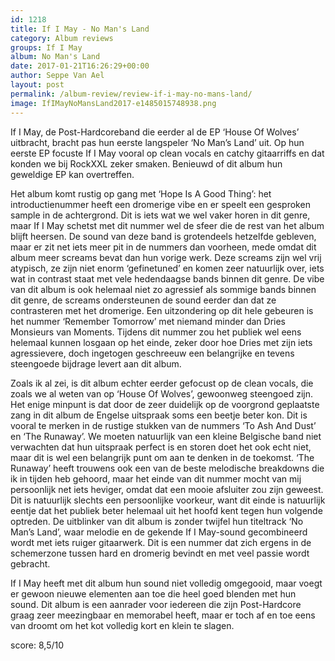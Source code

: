 ```yaml
---
id: 1218
title: If I May - No Man's Land
category: Album reviews
groups: If I May
album: No Man's Land
date: 2017-01-21T16:26:29+00:00
author: Seppe Van Ael
layout: post
permalink: /album-review/review-if-i-may-no-mans-land/
image: IfIMayNoMansLand2017-e1485015748938.png
---
```

If I May, de Post-Hardcoreband die eerder al de EP ‘House Of Wolves’ uitbracht, bracht pas hun eerste langspeler ‘No Man’s Land’ uit. Op hun eerste EP focuste If I May vooral op clean vocals en catchy gitaarriffs en dat konden we bij RockXXL zeker smaken. Benieuwd of dit album hun geweldige EP kan overtreffen.

Het album komt rustig op gang met ‘Hope Is A Good Thing’: het introductienummer heeft een dromerige vibe en er speelt een gesproken sample in de achtergrond. Dit is iets wat we wel vaker horen in dit genre, maar If I May schetst met dit nummer wel de sfeer die de rest van het album blijft heersen. De sound van deze band is grotendeels hetzelfde gebleven, maar er zit net iets meer pit in de nummers dan voorheen, mede omdat dit album meer screams bevat dan hun vorige werk. Deze screams zijn wel vrij atypisch, ze zijn niet enorm ‘gefinetuned’ en komen zeer natuurlijk over, iets wat in contrast staat met vele hedendaagse bands binnen dit genre. De vibe van dit album is ook helemaal niet zo agressief als sommige bands binnen dit genre, de screams ondersteunen de sound eerder dan dat ze contrasteren met het dromerige. Een uitzondering op dit hele gebeuren is het nummer ‘Remember Tomorrow’ met niemand minder dan Dries Monsieurs van Moments. Tijdens dit nummer zou het publiek wel eens helemaal kunnen losgaan op het einde, zeker door hoe Dries met zijn iets agressievere, doch ingetogen geschreeuw een belangrijke en tevens steengoede bijdrage levert aan dit album.

Zoals ik al zei, is dit album echter eerder gefocust op de clean vocals, die zoals we al weten van op ‘House Of Wolves’, gewoonweg steengoed zijn. Het enige minpunt is dat door de zeer duidelijk op de voorgrond geplaatste zang in dit album de Engelse uitspraak soms een beetje beter kon. Dit is vooral te merken in de rustige stukken van de nummers ‘To Ash And Dust’ en ‘The Runaway’. We moeten natuurlijk van een kleine Belgische band niet verwachten dat hun uitspraak perfect is en storen doet het ook echt niet, maar dit is wel een belangrijk punt om aan te denken in de toekomst. ‘The Runaway’ heeft trouwens ook een van de beste melodische breakdowns die ik in tijden heb gehoord, maar het einde van dit nummer mocht van mij persoonlijk net iets heviger, omdat dat een mooie afsluiter zou zijn geweest. Dit is natuurlijk slechts een persoonlijke voorkeur, want dit einde is natuurlijk eentje dat het publiek beter helemaal uit het hoofd kent tegen hun volgende optreden. De uitblinker van dit album is zonder twijfel hun titeltrack ‘No Man’s Land’, waar melodie en de gekende If I May-sound gecombineerd wordt met iets ruiger gitaarwerk. Dit is een nummer dat zich ergens in de schemerzone tussen hard en dromerig bevindt en met veel passie wordt gebracht.

If I May heeft met dit album hun sound niet volledig omgegooid, maar voegt er gewoon nieuwe elementen aan toe die heel goed blenden met hun sound. Dit album is een aanrader voor iedereen die zijn Post-Hardcore graag zeer meezingbaar en memorabel heeft, maar er toch af en toe eens van droomt om het kot volledig kort en klein te slagen.

score: 8,5/10


